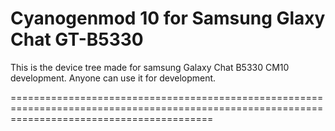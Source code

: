 Cyanogenmod 10 for Samsung Glaxy Chat GT-B5330
===============================================================================================================================================

This is the device tree made for samsung Galaxy Chat B5330 CM10 development. Anyone can use it for development.

===============================================================================================================================================
